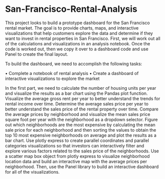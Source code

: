 # San-Francisco-Rental-Analysis
This project looks to build a prototype dashboard for the San Francisco rental market. The goal is to provide charts, maps, and interactive visualizations that help customers explore the data and determine if they want to invest in rental properties in San Francisco. 
First, we will work out all of the calculations and visualizations in an analysis notebook. Once the code is worked out, then we copy it over to a dashboard code and use Panel to create the final layout.

To build the dashboard, we need to accomplish the following tasks:

•	Complete a notebook of rental analysis
•	Create a dashboard of interactive visualizations to explore the market

In the first part, we need to calculate the number of housing units per year and visualize the results as a bar chart using the Pandas plot function. 
Visualize the average gross rent per year to better understand the trends for rental income over time. Determine the average sales price per year to better understand the sales price of the rental property over time. Compare the average prices by neighborhood and visualize the mean sales price square foot per year with the neighborhood as a dropdown selector. 
Figure out which neighborhoods are the most expensive by calculating the mean sale price for each neighborhood and then sorting the values to obtain the top 10 most expensive neighborhoods on average and plot the results as a bar chart.
Use plotly express to create parallel coordinates and parallel categories visualizations so that investors can interactively filter and explore various factors related to the sales price of the neighborhoods. Use a scatter map box object from plotly express to visualize neighborhood location data and build an interactive map with the average prices per neighborhood.
Then, use the Panel library to build an interactive dashboard for all of the visualizations. 




